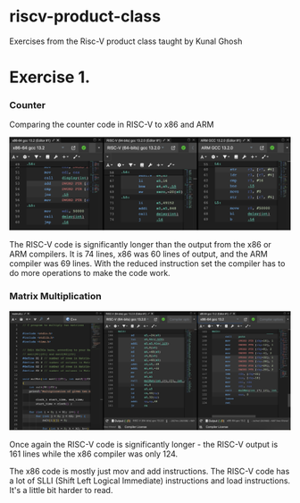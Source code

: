 # riscv-product-class
 Exercises from the Risc-V product class taught by Kunal Ghosh
 # Exercise 1. 
 ### Counter
 Comparing the counter code in RISC-V to x86 and ARM

 ![alt text](https://github.com/brickstackr/riscv-product-class/blob/main/ex1/ex1-1.png "comparing compiler output")

 The RISC-V code is significantly longer than the output from the x86 or ARM compilers. It is 74 lines, x86 was 60 lines of output, and the ARM compiler was 69 lines. With the reduced instruction set the compiler has to do more operations to make the code work. 

 ### Matrix Multiplication
![alt text](https://github.com/brickstackr/riscv-product-class/blob/main/ex1/ex1-2.png "comparing compiler output")

Once again the RISC-V code is significantly longer - the RISC-V output is 161 lines while the x86 compiler was only 124. 

The x86 code is mostly just mov and add instructions. 
The RISC-V code has a lot of SLLI (Shift Left Logical Immediate) instructions and load instructions. It's a little bit harder to read. 